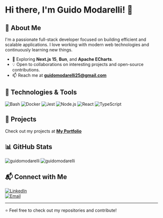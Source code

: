 # Hi there, I'm Guido Modarelli! 👋

## 🚀 About Me
I'm a passionate full-stack developer focused on building efficient and scalable applications. I love working with modern web technologies and continuously learning new things.

- 🌱 Exploring **Next.js 15**, **Bun**, and **Apache ECharts**.
- 💡 Open to collaborations on interesting projects and open-source contributions.
- 📫 Reach me at **guidomodarelli25@gmail.com**

## 🔧 Technologies & Tools

![Bash](https://img.shields.io/badge/Bash-4EAA25?style=for-the-badge&logo=gnubash&logoColor=white)
![Docker](https://img.shields.io/badge/Docker-2496ED?style=for-the-badge&logo=docker&logoColor=white)
![Jest](https://img.shields.io/badge/Jest-C21325?style=for-the-badge&logo=jest&logoColor=white)
![Node.js](https://img.shields.io/badge/Node.js-339933?style=for-the-badge&logo=nodedotjs&logoColor=white)
![React](https://img.shields.io/badge/React-61DAFB?style=for-the-badge&logo=react&logoColor=black)
![TypeScript](https://img.shields.io/badge/TypeScript-3178C6?style=for-the-badge&logo=typescript&logoColor=white)

## 📂 Projects
Check out my projects at **[My Portfolio](https://cv.guidomodarelli.com/)**

## 📊 GitHub Stats
<p>
  <img
    align="left"
    src="https://github-readme-stats.vercel.app/api/top-langs?username=guidomodarelli&show_icons=true&locale=en&layout=compact"
    alt="guidomodarelli"
  />
</p>

<p>
  <img
    align="center"
    src="https://github-readme-stats.vercel.app/api?username=guidomodarelli&show_icons=true&locale=en"
    alt="guidomodarelli"
  />
</p>

## 📬 Connect with Me
[![LinkedIn](https://img.shields.io/badge/LinkedIn-0A66C2?style=for-the-badge&logo=linkedin&logoColor=white)](https://www.linkedin.com/in/tu-perfil)  
[![Email](https://img.shields.io/badge/Email-guidomodarelli25%40gmail.com-D14836?style=for-the-badge&logo=gmail&logoColor=white)](mailto:guidomodarelli25+from+github@gmail.com)

---
⭐️ Feel free to check out my repositories and contribute!

